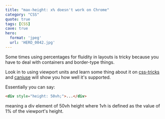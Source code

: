 ```yaml
---
title: "max-height: x% doesn't work on Chrome"
category: "CSS"
quote: true
tags: [CSS]
cave: true
hero:
  format: 'jpeg'
  url: 'HERO_0042.jpg'
---
```

Some times using percentages for fluidity in layouts is tricky because you have to deal with containers and border-type things.

Look in to using viewport units and learn some thing about it on [css-tricks](https://css-tricks.com/viewport-sized-typography/) and [caniuse](https://caniuse.com/#search=viewport) will show you how well it's supported.

Essentially you can say:

```html
<div style="height: 50vh;">...</div>
```
meaning a div element of 50vh height where 1vh is defined as the value of 1% of the viewport's height.
